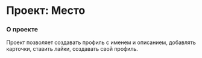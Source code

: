 # Проект: Место
### О проекте
Проект позволяет создавать профиль с именем и описанием, добавлять карточки, ставить лайки, создавать свой профиль.